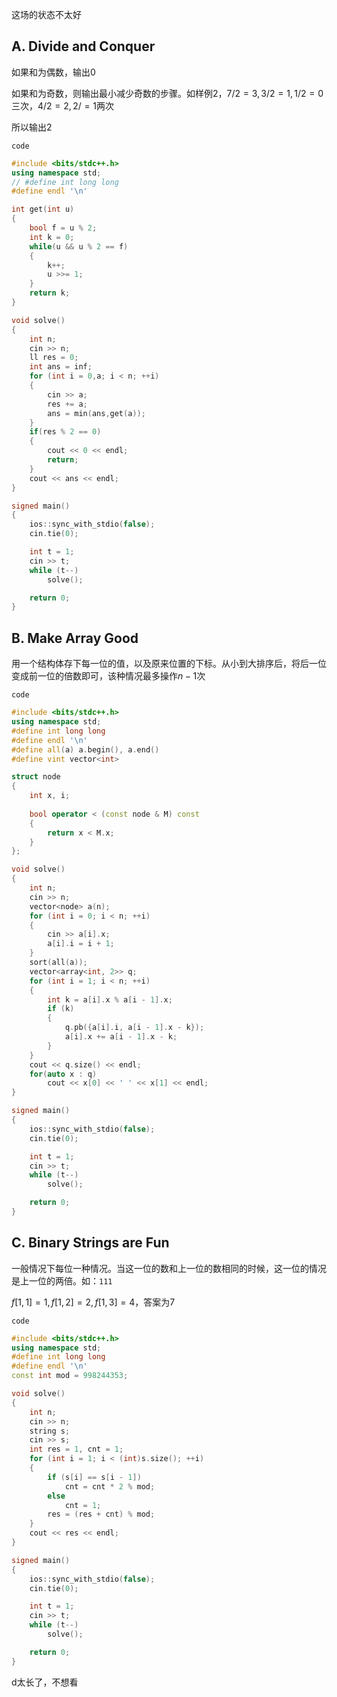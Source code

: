 这场的状态不太好

## A. Divide and Conquer

如果和为偶数，输出0

如果和为奇数，则输出最小减少奇数的步骤。如样例2，$7/2=3,3/2=1,1/2=0$三次，$4/2=2,2/=1$两次

所以输出2

`code`

```c++
#include <bits/stdc++.h>
using namespace std;
// #define int long long
#define endl '\n'

int get(int u)
{
	bool f = u % 2;
	int k = 0;
	while(u && u % 2 == f)
	{
		k++;
		u >>= 1;
	}
	return k;
}

void solve()
{
    int n;
    cin >> n;
    ll res = 0;
    int ans = inf;
    for (int i = 0,a; i < n; ++i)
    {
        cin >> a;
        res += a;
		ans = min(ans,get(a));
    }
    if(res % 2 == 0)
    {
    	cout << 0 << endl;
    	return;
    }
    cout << ans << endl;
}

signed main()
{
    ios::sync_with_stdio(false);
    cin.tie(0);

    int t = 1;
    cin >> t;
    while (t--)
        solve();

    return 0;
}
```



## B. Make Array Good

用一个结构体存下每一位的值，以及原来位置的下标。从小到大排序后，将后一位变成前一位的倍数即可，该种情况最多操作$n-1$次

`code`

```c++
#include <bits/stdc++.h>
using namespace std;
#define int long long
#define endl '\n'
#define all(a) a.begin(), a.end()
#define vint vector<int>

struct node
{
    int x, i;
    
    bool operator < (const node & M) const
    {
    	return x < M.x;
    }
};

void solve()
{
    int n;
    cin >> n;
    vector<node> a(n);
    for (int i = 0; i < n; ++i)
    {
        cin >> a[i].x;
        a[i].i = i + 1;
    }
    sort(all(a));
    vector<array<int, 2>> q;
    for (int i = 1; i < n; ++i)
    {
        int k = a[i].x % a[i - 1].x;
        if (k)
        {
            q.pb({a[i].i, a[i - 1].x - k});
            a[i].x += a[i - 1].x - k;
        }
    }
    cout << q.size() << endl;
    for(auto x : q)
    	cout << x[0] << ' ' << x[1] << endl;
}

signed main()
{
    ios::sync_with_stdio(false);
    cin.tie(0);

    int t = 1;
    cin >> t;
    while (t--)
        solve();

    return 0;
}
```



## C. Binary Strings are Fun

一般情况下每位一种情况。当这一位的数和上一位的数相同的时候，这一位的情况是上一位的两倍。如：`111`

$f[1,1]=1,f[1,2]=2,f[1,3]=4$，答案为7

`code`

```c++
#include <bits/stdc++.h>
using namespace std;
#define int long long
#define endl '\n'
const int mod = 998244353;

void solve()
{
    int n;
    cin >> n;
    string s;
    cin >> s;
    int res = 1, cnt = 1;
    for (int i = 1; i < (int)s.size(); ++i)
    {
        if (s[i] == s[i - 1])
            cnt = cnt * 2 % mod;
        else
            cnt = 1;
        res = (res + cnt) % mod;
    }	
    cout << res << endl;
}

signed main()
{
    ios::sync_with_stdio(false);
    cin.tie(0);

    int t = 1;
    cin >> t;
    while (t--)
        solve();

    return 0;
}
```



d太长了，不想看